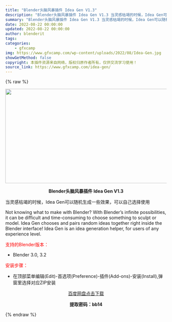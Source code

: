 ```yaml
---
title: "Blender头脑风暴插件 Idea Gen V1.3"
description: "Blender头脑风暴插件 Idea Gen V1.3 当灵感枯竭的时候，Idea Gen可以随机生成一些效果，可以自己选择使用 Not knowing what to make with Blend..."
summary: "Blender头脑风暴插件 Idea Gen V1.3 当灵感枯竭的时候，Idea Gen可以随机生成一些效果，可以自己选择使用 Not knowing what to make with Blend..."
date: 2022-08-22 00:00:00
updated: 2022-08-22 00:00:00
author: blenderit
tags: 
categories:
    - gfxcamp
img: https://www.gfxcamp.com/wp-content/uploads/2022/08/Idea-Gen.jpg
showGetMethod: false
copyright: 本插件资源来自网络，版权归原作者所有，仅供交流学习使用！
source_link: https://www.gfxcamp.com/idea-gen/
---
```


{% raw %}
<div><p><img decoding="async" class="aligncenter size-full wp-image-106282" src="https://www.gfxcamp.com/wp-content/uploads/2022/08/Idea-Gen.jpg" data-src="https://www.gfxcamp.com/wp-content/uploads/2022/08/Idea-Gen.jpg" alt="" width="590" height="295" data-srcset="https://www.gfxcamp.com/wp-content/uploads/2022/08/Idea-Gen.jpg 590w, https://www.gfxcamp.com/wp-content/uploads/2022/08/Idea-Gen-150x75.jpg 150w" data-sizes="(max-width: 590px) 100vw, 590px"></p><p style="text-align: center;"><strong>Blender头脑风暴插件 Idea Gen V1.3</strong></p><p>当灵感枯竭的时候，Idea Gen可以随机生成一些效果，可以自己选择使用</p><p>Not knowing what to make with Blender? With Blender’s infinite possibilities, it can be difficult and time-consuming to choose something to sculpt or model. Idea Gen chooses and pairs random ideas together right inside the Blender interface! Idea Gen is an idea generation helper, for users of any experience level.</p><p style="text-align: left;"><span style="color: #ff0000;">支持的Blender版本：</span></p><ul>
<li style="text-align: left;">Blender 3.0, 3.2</li>
</ul><p style="text-align: left;"><span style="color: #ff0000;">安装步骤：</span></p><ul>
<li>在顶部菜单编辑(Edit)-首选项(Preference)-插件(Add-ons)-安装(Install),弹窗里选择对应ZIP安装</li>
</ul><p style="text-align: center;"><a class="maxbutton-3 maxbutton maxbutton-baidu" target="_blank" rel="noopener" href="https://pan.baidu.com/s/1cJh_5qbNOFvpaOZiazhooA?pwd=bb14"><span class="mb-text">百度网盘点击下载</span></a></p><p style="text-align: center;"><strong>提取密码：bb14</strong></p></div>
<div style="display: none">gfxcamp</div>
{% endraw %}